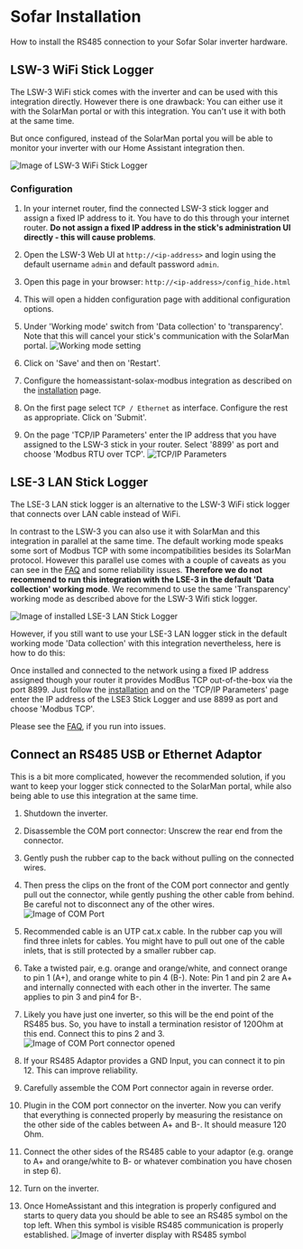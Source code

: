 # Sofar Installation

How to install the RS485 connection to your Sofar Solar inverter hardware.

## LSW-3 WiFi Stick Logger

The LSW-3 WiFi stick comes with the inverter and can be used with this integration directly. However there is one drawback: You can either use it with the SolarMan portal or with this integration. You can't use it with both at the same time.

But once configured, instead of the SolarMan portal you will be able to monitor your inverter with our Home Assistant integration then.

![Image of LSW-3 WiFi Stick Logger](images/adaptor-sofar-lsw3-wifi-logger.png)

### Configuration

1. In your internet router, find the connected LSW-3 stick logger and assign a fixed IP address to it. You have to do this through your internet router. **Do not assign a fixed IP address in the stick's administration UI directly - this will cause problems**.
2. Open the LSW-3 Web UI at `http://<ip-address>` and login using the default username `admin` and default password `admin`.
3. Open this page in your browser: `http://<ip-address>/config_hide.html`
4. This will open a hidden configuration page with additional configuration options.
5. Under 'Working mode' switch from 'Data collection' to 'transparency'. Note that this will cancel your stick's communication with the SolarMan portal.
   ![Working mode setting](images/installation-sofar-working-mode.png)

6. Click on 'Save' and then on 'Restart'.
7. Configure the homeassistant-solax-modbus integration as described on the [installation](installation.md) page.
8. On the first page select `TCP / Ethernet` as interface. Configure the rest as appropriate. Click on 'Submit'.
9. On the page 'TCP/IP Parameters' enter the IP address that you have assigned to the LSW-3 stick in your router. Select '8899' as port and choose 'Modbus RTU over TCP'.
   ![TCP/IP Parameters](images/installation-sofar-setup-tcpip.png) 

## LSE-3 LAN Stick Logger

The LSE-3 LAN stick logger is an alternative to the LSW-3 WiFi stick logger that connects over LAN cable instead of WiFi. 

In contrast to the LSW-3 you can also use it with SolarMan and this integration in parallel at the same time. The default working mode speaks some sort of Modbus TCP with some incompatibilities besides its SolarMan protocol. However this parallel use comes with a couple of caveats as you can see in the [FAQ](./sofar-faq.md) and some reliability issues. **Therefore we do not recommend to run this integration with the LSE-3 in the default 'Data collection' working mode**. We recommend to use the same 'Transparency' working mode as described above for the LSW-3 Wifi stick logger.

![Image of installed LSE-3 LAN Stick Logger](images/installation-sofar-lse3-stick-logger.png)

However, if you still want to use your LSE-3 LAN logger stick in the default working mode 'Data collection' with this integration nevertheless, here is how to do this:

Once installed and connected to the network using a fixed IP address assigned though your router it provides ModBus TCP out-of-the-box via the port 8899. Just follow the [installation](installation.md) and on the 'TCP/IP Parameters' page enter the IP address of the LSE3 Stick Logger and use 8899 as port and choose 'Modbus TCP'.

Please see the [FAQ](./sofar-faq.md), if you run into issues.

## Connect an RS485 USB or Ethernet Adaptor

This is a bit more complicated, however the recommended solution, if you want to keep your logger stick connected to the SolarMan portal, while also being able to use this integration at the same time.

1. Shutdown the inverter.
2. Disassemble the COM port connector: Unscrew the rear end from the connector. 
3. Gently push the rubber cap to the back without pulling on the connected wires.
4. Then press the clips on the front of the COM port connector and gently pull out the connector, while gently pushing the other cable from behind. Be careful not to disconnect any of the other wires.
   ![Image of COM Port](images/installation-sofar-com-port.png)

5. Recommended cable is an UTP cat.x cable. In the rubber cap you will find three inlets for cables. You might have to pull out one of the cable inlets, that is still protected by a smaller rubber cap.
6. Take a twisted pair, e.g. orange and orange/white, and connect orange to pin 1 (A+), and orange white to pin 4 (B-). Note: Pin 1 and pin 2 are A+ and internally connected with each other in the inverter. The same applies to pin 3 and pin4 for B-.
7. Likely you have just one inverter, so this will be the end point of the RS485 bus. So, you have to install a termination resistor of 120Ohm at this end. Connect this to pins 2 and 3.
   ![Image of COM Port connector opened](images/installation-sofar-com-port-open.png)

8. If your RS485 Adaptor provides a GND Input, you can connect it to pin 12. This can improve reliability.
9. Carefully assemble the COM Port connector again in reverse order.
10. Plugin in the COM port connector on the inverter. Now you can verify that everything is connected properly by measuring the resistance on the other side of the cables between A+ and B-. It should measure 120 Ohm.
11. Connect the other sides of the RS485 cable to your adaptor (e.g. orange to A+ and orange/white to B- or whatever combination you have chosen in step 6).
12. Turn on the inverter.
13. Once HomeAssistant and this integration is properly configured and starts to query data you should be able to see an RS485 symbol on the top left. When this symbol is visible RS485 communication is properly established.
   ![Image of inverter display with RS485 symbol](images/installation-sofar-display.png)